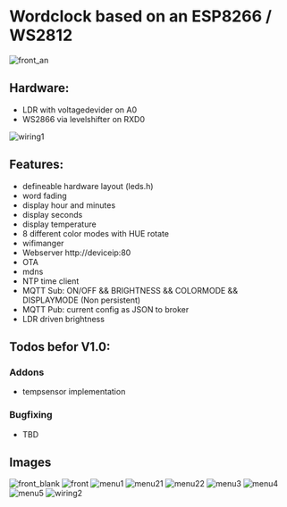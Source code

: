# Wordclock based on an ESP8266 / WS2812
![front_an](img/front_an.jpg)

## Hardware:
- LDR with voltagedevider on A0 
- WS2866 via levelshifter on RXD0 

![wiring1](img/schematics.JPG)


## Features:
- defineable hardware layout (leds.h)
- word fading
- display hour and minutes
- display seconds
- display temperature
- 8 different color modes with HUE rotate
- wifimanger
- Webserver http://deviceip:80
- OTA
- mdns
- NTP time client
- MQTT Sub: ON/OFF && BRIGHTNESS && COLORMODE && DISPLAYMODE (Non persistent)
- MQTT Pub: current config as JSON to broker
- LDR driven brightness


## Todos befor V1.0:
### Addons
- tempsensor implementation
### Bugfixing
- TBD

## Images
![front_blank](img/front_blank.jpg)
![front](img/front.jpg)
![menu1](img/menu1.JPG)
![menu21](img/menu2_2.JPG)
![menu22](img/menu2_2.JPG)
![menu3](img/menu3.JPG)
![menu4](img/menu4.JPG)
![menu5](img/menu5.JPG)
![wiring2](img/drahtverhau.jpg)





